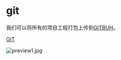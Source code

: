 # git

我们可以将所有的项目工程打包上传到[GITBUH](http://www.github.com"git官网")。


[GIT][1]

[1]:http://www.github.com"git官网"

![preview1.jpg](https://i.loli.net/2021/11/25/uBXy7dst4MplrSR.jpg)
